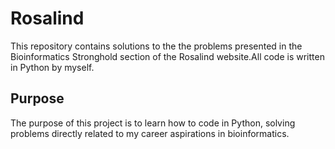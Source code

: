 # Rosalind 
This repository contains solutions to the the problems presented in the
Bioinformatics Stronghold section of the Rosalind website.All code is
written in Python by myself.

## Purpose
The purpose of this project is to learn how to code in Python, solving
problems directly related to my career aspirations in bioinformatics. 
